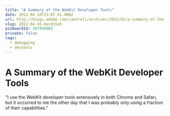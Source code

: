 ```yaml
---
title: "A Summary of the WebKit Developer Tools"
date: 2012-04-16T23:07:51.000Z
url: http://blogs.adobe.com/cantrell/archives/2012/01/a-summary-of-the-webkit-developer-tools.html
slug: 2012-04-16-8ec015e5
pinboardId: 307958902
private: false
tags:
  - debugging
  - devtools
---
```


# A Summary of the WebKit Developer Tools

"I use the WebKit developer tools extensively in both Chrome and Safari, but it occurred to me the other day that I was probably only using a fraction of their capabilities."
